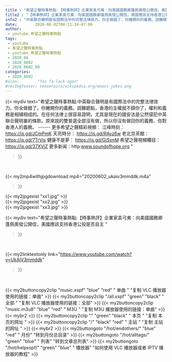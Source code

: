 ```yaml
---
title : "希望之聲時事熱點:【時事熱評】企業家袁弓夷：向美國國務卿蓬佩奧發公開信，美國應該支持香港公投是否自主 "
title2 : "【時事熱評】企業家袁弓夷：向美國國務卿蓬佩奧發公開信，美國應該支持香港公投是否自主 "
info2 : "中英聯合聲明是有國際法中的完整法律效力。你全做錯了，你撇開你的義務。説難聼點，香港的主權就不歸你了，權利和義務是相辅相成的。在任何法律上很容易證明，尤其是現在的國安法是公然侵犯中英聯合聲明裏的條款。原來説的雙普選全部沒有做，所以你沒有做回你的義務、你對香港人的義務。   ------ 更多希望之聲精彩視頻： 江峰時刻： https://is.gd/JCmPmK 天亮時分： https://is.gd/RAyz6w 老北京茶館：https://is.gd/7TrVis 健康不是夢： https://is.gd/GjSvnM 希望之聲視頻欄目：https://is.gd/37XViZ 更多新闻：http:www.soundofhope.org "
date:        2020-06-02T08:12:34-07:00
author:
 - youtube_希望之聲時事熱點
tags:
 - youtube
 - 希望之聲時事熱點
 - youtube_希望之聲時事熱點
 - 2020_06
 - 2020_0602
 - 2020_0602_08
categories:
 - 2020_0602
#icon:        "fas fa-lock-open"
#resImgTeaser: teaserpics/wikipedia.org/emacs-jokes.png
---
```


{{< mydiv text="希望之聲時事熱點:中英聯合聲明是有國際法中的完整法律效力。你全做錯了，你撇開你的義務。説難聼點，香港的主權就不歸你了，權利和義務是相辅相成的。在任何法律上很容易證明，尤其是現在的國安法是公然侵犯中英聯合聲明裏的條款。原來説的雙普選全部沒有做，所以你沒有做回你的義務、你對香港人的義務。   ------ 更多希望之聲精彩視頻： 江峰時刻： https://is.gd/JCmPmK 天亮時分： https://is.gd/RAyz6w 老北京茶館：https://is.gd/7TrVis 健康不是夢： https://is.gd/GjSvnM 希望之聲視頻欄目：https://is.gd/37XViZ 更多新闻：http:www.soundofhope.org "
>}}
<br>


{{< my2mp4withjpgdownload mp4="20200602_ukaiv3mmddk.m4a"
>}}

{{< my2jpgexist "xx1.jpg" >}}<br>
{{< my2jpgexist "xx2.jpg" >}}<br>
{{< my2jpgexist "xx3.jpg" >}}<br>



{{< mydiv text="希望之聲時事熱點:【時事熱評】企業家袁弓夷：向美國國務卿蓬佩奧發公開信，美國應該支持香港公投是否自主 "
>}}
<br>

{{< my2linktextonly link="https://www.youtube.com/watch?v=UkAiV3mmddk"
>}}


<br>

{{< my2buttoncopy2clip "music.xspf"        "blue"   "red"    " 单曲 "  "复制 VLC 播放器使用的链接：单曲" >}} {{< my2buttoncopy2clip "/all.xspf"         "green"  "black"  " 全部 "  "复制 VLC 播放器使用的链接：全部" >}} {{< my2buttoncopy2clip "music.m3u8"        "blue"   "red"    " M3U  "    "复制 M3U 播放器使用的链接：单曲" >}} {{< mybr2 >}} {{< my2buttoncopy2clip ""                  "green"  "black"  " 本页 "    "复制 本页的网址 " >}} {{< my2buttoncopy2clip "/"                 "black"  "red"    " 主站 "    "复制 主站的网址 " >}} {{< mybr2 >}} {{< my2buttongoto      "/hot/endothers/"   "blue"   "red"    " 月份"   "转到月份总目录" >}} {{< my2buttongoto      "/hot/alltags/"     "green"  "blue"   " 列表"   "转到文章总列表" >}} {{< my2buttongoto      "/hot/helpxspf/"    "green"  "blue"   " 播放器" "如何使用 VLC 播放器或者 IPTV 播放器的教程" >}} 
